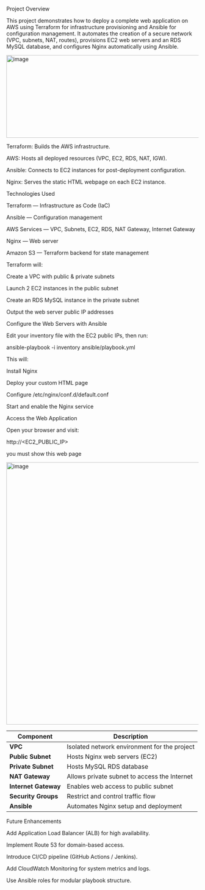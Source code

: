 Project Overview


This project demonstrates how to deploy a complete web application on AWS using Terraform for infrastructure provisioning and Ansible for configuration management.
It automates the creation of a secure network (VPC, subnets, NAT, routes), provisions EC2 web servers and an RDS MySQL database, and configures Nginx automatically using Ansible.

<img width="541" height="217" alt="image" src="https://github.com/user-attachments/assets/689878f9-727d-42c5-9b11-64b0150cd3f5" />



Terraform: Builds the AWS infrastructure.


AWS: Hosts all deployed resources (VPC, EC2, RDS, NAT, IGW).

Ansible: Connects to EC2 instances for post-deployment configuration.

Nginx: Serves the static HTML webpage on each EC2 instance.



Technologies Used


Terraform — Infrastructure as Code (IaC)

Ansible — Configuration management

AWS Services — VPC, Subnets, EC2, RDS, NAT Gateway, Internet Gateway

Nginx — Web server

Amazon S3 — Terraform backend for state management



Terraform will:

Create a VPC with public & private subnets

Launch 2 EC2 instances in the public subnet

Create an RDS MySQL instance in the private subnet

Output the web server public IP addresses

Configure the Web Servers with Ansible

Edit your inventory file with the EC2 public IPs, then run:

ansible-playbook -i inventory ansible/playbook.yml



This will:

Install Nginx

Deploy your custom HTML page

Configure /etc/nginx/conf.d/default.conf

Start and enable the Nginx service

Access the Web Application


Open your browser and visit:


http://<EC2_PUBLIC_IP>

you must show this web page 

 <img width="1908" height="688" alt="image" src="https://github.com/user-attachments/assets/5ba43c16-1bc3-4e23-a2aa-e11ceb3cda53" />




| Component            | Description                                  |
| -------------------- | -------------------------------------------- |
| **VPC**              | Isolated network environment for the project |
| **Public Subnet**    | Hosts Nginx web servers (EC2)                |
| **Private Subnet**   | Hosts MySQL RDS database                     |
| **NAT Gateway**      | Allows private subnet to access the Internet |
| **Internet Gateway** | Enables web access to public subnet          |
| **Security Groups**  | Restrict and control traffic flow            |
| **Ansible**          | Automates Nginx setup and deployment         |




Future Enhancements


Add Application Load Balancer (ALB) for high availability.

Implement Route 53 for domain-based access.

Introduce CI/CD pipeline (GitHub Actions / Jenkins).

Add CloudWatch Monitoring for system metrics and logs.

Use Ansible roles for modular playbook structure.



 

